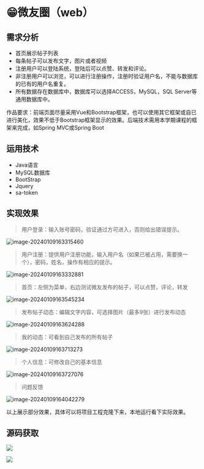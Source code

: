 # 😁微友圈（web）

## 需求分析



- 首页展示帖子列表
- 每条帖子可以发布文字，图片或者视频
- 注册用户可以登陆系统，登陆后可以点赞、转发和评论。
- 非注册用户可以浏览，可以进行注册操作，注册时验证用户名，不能与数据库的已有的用户名重复。
- 所有数据存在数据库中，数据库可以选择ACCESS，MySQL，SQL Server等通用数据库中。

作品要求：前端页面尽量采用Vue和Bootstrap框架，也可以使用其它框架或自已进行美化，效果不低于Bootstrap框架显示的效果。后端技术需用本学期课程的框架来完成，如Spring MVC或Spring Boot



## 运用技术

- Java语言
- MySQL数据库
- BootStrap
- Jquery
- sa-token

## 实现效果

> 用户登录：输入账号密码，验证通过方可进入，否则给出错误提示。

![image-20240109163315460](http://cdn.qiniu.liyansheng.top/typora/image-20240109163315460.png)

> 用户注册：提供用户注册功能，输入用户名（如果已被占用，需要换一个），密码，姓名，操作有相应的提示。

 ![image-20240109163332881](http://cdn.qiniu.liyansheng.top/typora/image-20240109163332881.png)

> 首页：左侧为菜单，右边测试微友发布的帖子，可以点赞，评论，转发

![image-20240109163545234](http://cdn.qiniu.liyansheng.top/typora/image-20240109163545234.png)

> 发布帖子动态：编辑文字内容，可选择图片（最多9张）进行发布动态

![image-20240109163624288](http://cdn.qiniu.liyansheng.top/typora/image-20240109163624288.png)

>  我的动态：可看到自己发布的所有帖子

![image-20240109163713273](http://cdn.qiniu.liyansheng.top/typora/image-20240109163713273.png)

> 个人信息：可修改自己的基本信息

![image-20240109163727076](http://cdn.qiniu.liyansheng.top/typora/image-20240109163727076.png)

> 问题反馈

![image-20240109164042279](http://cdn.qiniu.liyansheng.top/typora/image-20240109164042279.png)

 

以上展示部分效果，具体可以将项目工程克隆下来，本地运行看下实际效果。




## 源码获取

![](http://cdn.qiniu.liyansheng.top/img/20240605152339.png)


![](http://cdn.qiniu.liyansheng.top/typora/ad.jpg)

